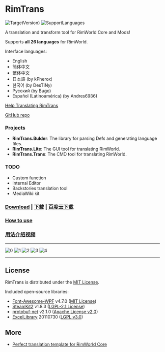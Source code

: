 # RimTrans

<!-- orange, blue -->
![TargetVersion)](https://img.shields.io/badge/RimWorld-0.18.1712%20(development%20build)-orange.svg?style=flat-square)
![SupportLanguages](https://img.shields.io/badge/Support%20Languages-26-green.svg?style=flat-square)

A translation and transform tool for RimWorld Core and Mods!

Supports **all 26 languages** for RimWorld.

Interface languages:

- English
- 简体中文
- 繁体中文
- 日本語 (by kPherox)
- 한국어 (by DesTiNy)
- Русский (by Bugo)
- Español (Latinoamérica) (by Andres6936)

[Help Translating RimTrans](https://github.com/duduluu/RimTrans/tree/master/RimTrans.Lite/Resources/Localizations)

[GitHub repo](https://github.com/duduluu/RimTrans)

### Projects

- **RimTrans.Bulder**: The library for parsing Defs and generating language files.
- **RimTrans.Lite**: The GUI tool for translating RimWorld.
- **RimTrans.Trans**: The CMD tool for translating RimWorld.

### TODO

- Custom function
- Internal Editor
- Backstories translation tool
- MediaWiki kit

### [Download](https://github.com/duduluu/RimTrans/releases) | [下载](https://github.com/duduluu/RimTrans/releases) | [百度云下载](http://pan.baidu.com/s/1gfA4oQB)

### [How to use](https://github.com/duduluu/RimTrans/wiki)

### [用法介绍视频](http://www.bilibili.com/video/av8997818/)

---

![0](https://cloud.githubusercontent.com/assets/10762097/23590412/7425b48e-021a-11e7-8702-67e3d35509fd.PNG)
![1](https://cloud.githubusercontent.com/assets/10762097/23590410/7423a9aa-021a-11e7-916d-0d6c545ec53f.PNG)
![2](https://cloud.githubusercontent.com/assets/10762097/23590411/74259d1e-021a-11e7-8cb7-8a8cff89174f.PNG)
![3](https://cloud.githubusercontent.com/assets/10762097/23590413/742704ba-021a-11e7-839e-a8230abe35a9.PNG)
![4](https://cloud.githubusercontent.com/assets/10762097/23590414/74271054-021a-11e7-9a5a-f617c4aac7a5.PNG)

---

## License

RimTrans is distributed under the [MIT License](https://opensource.org/licenses/MIT).

Included open-source libraries:

- [Font-Awesome-WPF](https://github.com/charri/Font-Awesome-WPF) v4.7.0 ([MIT License](https://opensource.org/licenses/MIT))
- [SteamKit2](https://github.com/SteamRE/SteamKit) v1.8.3 ([LGPL-2.1 License](http://www.tldrlegal.com/license/gnu-lesser-general-public-license-v2.1-%28lgpl-2.1%29))
- [protobuf-net](http://code.google.com/p/protobuf-net/) v2.1.0 ([Apache License v2.0](https://raw.githubusercontent.com/mgravell/protobuf-net/master/Licence.txt))
- [ExcelLibrary](https://code.google.com/archive/p/excellibrary/) 20110730 ([LGPL v3.0](http://www.gnu.org/licenses/lgpl.html))

## More

- [Perfect translation template for RimWorld Core](https://github.com/RimWorld-zh/RimWorld-English)
